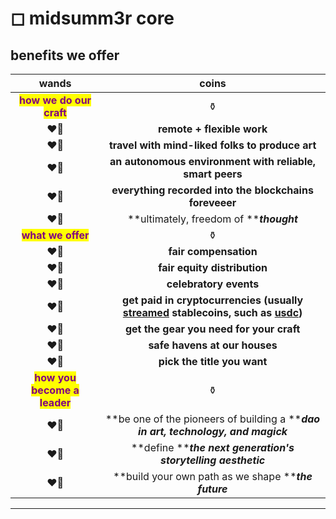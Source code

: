 # ◻ midsumm3r core

## benefits we offer

<mark style="color:green;"></mark>

|                              wands                             |                                                                                    coins                                                                                    |
| :------------------------------------------------------------: | :-------------------------------------------------------------------------------------------------------------------------------------------------------------------------: |
|   <mark style="color:purple;">**how we do our craft**</mark>   |                                                                                      ⚱️                                                                                     |
|                              ❤️‍🔥                             |                                                                          **remote + flexible work**                                                                         |
|                              ❤️‍🔥                             |                                                               **travel with mind-liked folks to produce art**                                                               |
|                              ❤️‍🔥                             |                                                           **an autonomous environment with reliable, smart peers**                                                          |
|                              ❤️‍🔥                             |                                                            **everything recorded into the blockchains foreveeer**                                                           |
|                              ❤️‍🔥                             |                                                                   **ultimately, freedom of **_**thought**_                                                                  |
|      <mark style="color:purple;">**what we offer**</mark>      |                                                                                      ⚱️                                                                                     |
|                              ❤️‍🔥                             |                                                                            **fair compensation**                                                                            |
|                              ❤️‍🔥                             |                                                                         **fair equity distribution**                                                                        |
|                              ❤️‍🔥                             |                                                                            **celebratory events**                                                                           |
|                              ❤️‍🔥                             | **get paid in cryptocurrencies (usually** [**streamed**](https://sablier.finance/) **stablecoins, such as** [**usdc**](https://coinmarketcap.com/currencies/usd-coin/)**)** |
|                              ❤️‍🔥                             |                                                                   **get the gear you need for your craft**                                                                  |
|                              ❤️‍🔥                             |                                                                        **safe havens at our houses**                                                                        |
|                              ❤️‍🔥                             |                                                                         **pick the title you want**                                                                         |
| <mark style="color:purple;">**how you become a leader**</mark> |                                                                                      ⚱️                                                                                     |
|                              ❤️‍🔥                             |                                              **be one of the pioneers of building a **_**dao in art, technology, and magick**_                                              |
|                              ❤️‍🔥                             |                                                        **define **_**the next generation's storytelling aesthetic**_                                                        |
|                              ❤️‍🔥                             |                                                             **build your own path as we shape **_**the future**_                                                            |

****
